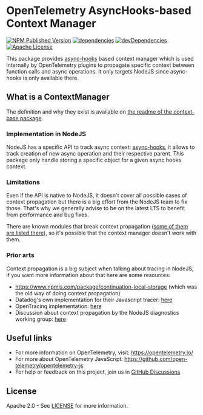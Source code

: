 # OpenTelemetry AsyncHooks-based Context Manager

[![NPM Published Version][npm-img]][npm-url]
[![dependencies][dependencies-image]][dependencies-url]
[![devDependencies][devDependencies-image]][devDependencies-url]
[![Apache License][license-image]][license-image]

This package provides [async-hooks][async-hooks-doc] based context manager which is used internally by OpenTelemetry plugins to propagate specific context between function calls and async operations. It only targets NodeJS since async-hooks is only available there.

## What is a ContextManager

The definition and why they exist is available on [the readme of the context-base package][def-context-manager].

### Implementation in NodeJS

NodeJS has a specific API to track async context: [async-hooks][async-hooks-doc], it allows to track creation of new async operation and their respective parent.
This package only handle storing a specific object for a given async hooks context.

### Limitations

Even if the API is native to NodeJS, it doesn't cover all possible cases of context propagation but there is a big effort from the NodeJS team to fix those. That's why we generally advise to be on the latest LTS to benefit from performance and bug fixes.

There are known modules that break context propagation ([some of them are listed there][pkgs-that-break-ah]), so it's possible that the context manager doesn't work with them.

### Prior arts

Context propagation is a big subject when talking about tracing in NodeJS, if you want more information about that here are some resources:

- <https://www.npmjs.com/package/continuation-local-storage> (which was the old way of doing context propagation)
- Datadog's own implementation for their Javascript tracer: [here][dd-js-tracer-scope]
- OpenTracing implementation: [here][opentracing-scope]
- Discussion about context propagation by the NodeJS diagnostics working group: [here][diag-team-scope-discussion]

## Useful links

- For more information on OpenTelemetry, visit: <https://opentelemetry.io/>
- For more about OpenTelemetry JavaScript: <https://github.com/open-telemetry/opentelemetry-js>
- For help or feedback on this project, join us in [GitHub Discussions][discussions-url]

## License

Apache 2.0 - See [LICENSE][license-url] for more information.

[discussions-url]: https://github.com/open-telemetry/opentelemetry-js/discussions
[license-url]: https://github.com/open-telemetry/opentelemetry-js/blob/master/LICENSE
[license-image]: https://img.shields.io/badge/license-Apache_2.0-green.svg?style=flat
[dependencies-image]: https://david-dm.org/open-telemetry/opentelemetry-js/status.svg?path=packages/opentelemetry-context-async-hooks
[dependencies-url]: https://david-dm.org/open-telemetry/opentelemetry-js?path=packages%2Fopentelemetry-context-async-hooks
[devDependencies-image]: https://david-dm.org/open-telemetry/opentelemetry-js/dev-status.svg?path=packages/opentelemetry-context-async-hooks
[devDependencies-url]: https://david-dm.org/open-telemetry/opentelemetry-js?path=packages%2Fopentelemetry-context-async-hooks&type=dev
[async-hooks-doc]: http://nodejs.org/dist/latest/docs/api/async_hooks.html
[def-context-manager]: https://github.com/open-telemetry/opentelemetry-js/blob/master/packages/opentelemetry-context-base/README.md
[dd-js-tracer-scope]: https://github.com/DataDog/dd-trace-js/tree/master/packages/dd-trace/src/scope
[opentracing-scope]: https://github.com/opentracing/opentracing-javascript/pull/113
[diag-team-scope-discussion]: https://github.com/nodejs/diagnostics/issues/300
[pkgs-that-break-ah]: https://github.com/nodejs/diagnostics/blob/master/tracing/AsyncHooks/problematic-modules.md
[npm-url]: https://www.npmjs.com/package/@opentelemetry/context-async-hooks
[npm-img]: https://badge.fury.io/js/%40opentelemetry%2Fcontext-async-hooks.svg
